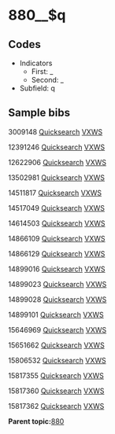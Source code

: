 # 880\_\_$q

## Codes

-   Indicators
    -   First: \_
    -   Second: \_
-   Subfield: q

## Sample bibs

3009148 [Quicksearch](https://search.library.yale.edu/catalog/3009148) [VXWS](http://prodorbis.library.yale.edu:7014/vxws/GetHoldingsService?bibId=3009148)

12391246 [Quicksearch](https://search.library.yale.edu/catalog/12391246) [VXWS](http://prodorbis.library.yale.edu:7014/vxws/GetHoldingsService?bibId=12391246)

12622906 [Quicksearch](https://search.library.yale.edu/catalog/12622906) [VXWS](http://prodorbis.library.yale.edu:7014/vxws/GetHoldingsService?bibId=12622906)

13502981 [Quicksearch](https://search.library.yale.edu/catalog/13502981) [VXWS](http://prodorbis.library.yale.edu:7014/vxws/GetHoldingsService?bibId=13502981)

14511817 [Quicksearch](https://search.library.yale.edu/catalog/14511817) [VXWS](http://prodorbis.library.yale.edu:7014/vxws/GetHoldingsService?bibId=14511817)

14517049 [Quicksearch](https://search.library.yale.edu/catalog/14517049) [VXWS](http://prodorbis.library.yale.edu:7014/vxws/GetHoldingsService?bibId=14517049)

14614503 [Quicksearch](https://search.library.yale.edu/catalog/14614503) [VXWS](http://prodorbis.library.yale.edu:7014/vxws/GetHoldingsService?bibId=14614503)

14866109 [Quicksearch](https://search.library.yale.edu/catalog/14866109) [VXWS](http://prodorbis.library.yale.edu:7014/vxws/GetHoldingsService?bibId=14866109)

14866129 [Quicksearch](https://search.library.yale.edu/catalog/14866129) [VXWS](http://prodorbis.library.yale.edu:7014/vxws/GetHoldingsService?bibId=14866129)

14899016 [Quicksearch](https://search.library.yale.edu/catalog/14899016) [VXWS](http://prodorbis.library.yale.edu:7014/vxws/GetHoldingsService?bibId=14899016)

14899023 [Quicksearch](https://search.library.yale.edu/catalog/14899023) [VXWS](http://prodorbis.library.yale.edu:7014/vxws/GetHoldingsService?bibId=14899023)

14899028 [Quicksearch](https://search.library.yale.edu/catalog/14899028) [VXWS](http://prodorbis.library.yale.edu:7014/vxws/GetHoldingsService?bibId=14899028)

14899101 [Quicksearch](https://search.library.yale.edu/catalog/14899101) [VXWS](http://prodorbis.library.yale.edu:7014/vxws/GetHoldingsService?bibId=14899101)

15646969 [Quicksearch](https://search.library.yale.edu/catalog/15646969) [VXWS](http://prodorbis.library.yale.edu:7014/vxws/GetHoldingsService?bibId=15646969)

15651662 [Quicksearch](https://search.library.yale.edu/catalog/15651662) [VXWS](http://prodorbis.library.yale.edu:7014/vxws/GetHoldingsService?bibId=15651662)

15806532 [Quicksearch](https://search.library.yale.edu/catalog/15806532) [VXWS](http://prodorbis.library.yale.edu:7014/vxws/GetHoldingsService?bibId=15806532)

15817355 [Quicksearch](https://search.library.yale.edu/catalog/15817355) [VXWS](http://prodorbis.library.yale.edu:7014/vxws/GetHoldingsService?bibId=15817355)

15817360 [Quicksearch](https://search.library.yale.edu/catalog/15817360) [VXWS](http://prodorbis.library.yale.edu:7014/vxws/GetHoldingsService?bibId=15817360)

15817362 [Quicksearch](https://search.library.yale.edu/catalog/15817362) [VXWS](http://prodorbis.library.yale.edu:7014/vxws/GetHoldingsService?bibId=15817362)

**Parent topic:**[880](../../tags/880/880.md)

